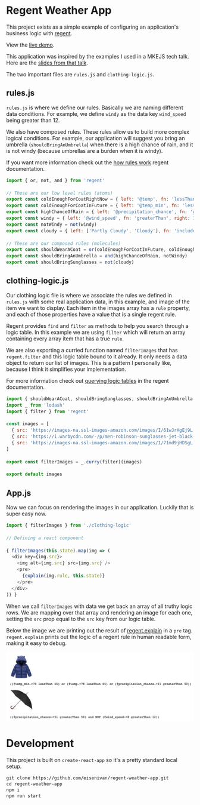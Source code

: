 # Regent Weather App

This project exists as a simple example of configuring an application's business logic with [regent](https://github.com/northwesternmutual/regent).

View the [live demo](http://weather.eisenberg.ninja/).

This application was inspired by the examples I used in a MKEJS tech talk. Here are the [slides from that talk](http://regent.eisenberg.ninja/).

The two important files are `rules.js` and `clothing-logic.js`.

## rules.js

`rules.js` is where we define our rules. Basically we are naming different data conditions. For example, we define `windy` as the data key `wind_speed` being greater than 12.

We also have composed rules. These rules allow us to build more complex logical conditions. For example, our application will suggest you bring an umbrella (`shouldBringAnUmbrella`) when there is a high chance of rain, and it is not windy (because umbrellas are a burden when it is windy).

If you want more information check out the [how rules work](https://github.com/northwesternmutual/regent#how-rules-work) regent documentation.

```javascript
import { or, not, and } from 'regent'

// These are our low level rules (atoms)
export const coldEnoughForCoatRightNow = { left: '@temp', fn: 'lessThan', right: 65 }
export const coldEnoughForCoatInFuture = { left: '@temp_min', fn: 'lessThan', right: 65 }
export const highChanceOfRain = { left: '@precipitation_chance', fn: 'greaterThan', right: 50 }
export const windy = { left: '@wind_speed', fn: 'greaterThan', right: 12 }
export const notWindy = not(windy)
export const cloudy = { left: ['Partly Cloudy', 'Cloudy'], fn: 'includes', right: '@weather' }

// These are our composed rules (molecules)
export const shouldWearACoat = or(coldEnoughForCoatInFuture, coldEnoughForCoatRightNow, highChanceOfRain)
export const shouldBringAnUmbrella = and(highChanceOfRain, notWindy)
export const shouldBringSunglasses = not(cloudy)

```

## clothing-logic.js

Our clothing logic file is where we associate the rules we defined in `rules.js` with some real application data, in this example, and image of the item we want to display. Each item in the images array has a `rule` property, and each of those properties have a value that is a single regent rule.

Regent provides `find` and `filter` as methods to help you search through a logic table. In this example we are using `filter` which will return an array containing every array item that has a true `rule`.

We are also exporting a curried function named `filterImages` that has `regent.filter` and this logic table bound to it already. It only needs a data object to return our list of images. This is a pattern I personally like, because I think it simplifies your implementation.

For more information check out [querying logic tables](https://github.com/northwesternmutual/regent#querying-logic-tables) in the regent documentation.

```javascript
import { shouldWearACoat, shouldBringSunglasses, shouldBringAnUmbrella } from "./rules";
import _ from 'lodash'
import { filter } from 'regent'

const images = [
  { src: 'https://images-na.ssl-images-amazon.com/images/I/61wJrHgEj9L._SX385_.jpg', rule: shouldWearACoat },
  { src: 'https://i.warbycdn.com/-/p/men-robinson-sunglasses-jet-black-matte-angle-871-d407a730/1200x630', rule: shouldBringSunglasses },
  { src: 'https://images-na.ssl-images-amazon.com/images/I/71md9jHDSgL._SL1500_.jpg', rule: shouldBringAnUmbrella },
]

export const filterImages = _.curry(filter)(images)

export default images
```

## App.js

Now we can focus on rendering the images in our application. Luckily that is super easy now.

```javascript
import { filterImages } from './clothing-logic'

// Defining a react component

{ filterImages(this.state).map(img => (
  <div key={img.src}>
    <img alt={img.src} src={img.src} />
    <pre>
      {explain(img.rule, this.state)}
    </pre>
  </div>
)) }
```

When we call `filterImages` with data we get back an array of all truthy logic rows. We are mapping over that array and rendering an image for each one, setting the `src` prop equal to the `src` key from our logic table.

Below the image we are printing out the result of [regent.explain](https://github.com/northwesternmutual/regent#explain) in a `pre` tag. `regent.explain` prints out the logic of a regent rule in human readable form, making it easy to debug.

![regent weather screenshot](./regent-weather.png)

# Development

This project is built on `create-react-app` so it's a pretty standard local setup.

```
git clone https://github.com/eisenivan/regent-weather-app.git
cd regent-weather-app
npm i
npm run start
```
